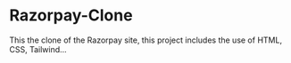 # Razorpay-Clone
This the clone of the Razorpay site, this project includes the use of HTML, CSS, Tailwind...
